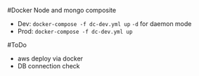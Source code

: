#Docker Node and mongo composite
 
- Dev: `docker-compose -f dc-dev.yml up` `-d` for daemon mode
- Prod: `docker-compose -f dc-dev.yml up`

#ToDo

- aws deploy via docker
- DB connection check